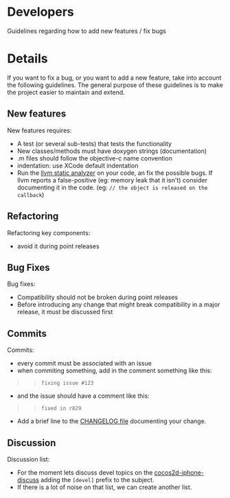 # Developers #

Guidelines regarding how to add new features / fix bugs

# Details #

If you want to fix a bug, or you want to add a new feature, take into account the following guidelines.
The general purpose of these guidelines is to make the project easier to maintain and extend.

## New features ##
New features requires:
  * A test (or several sub-tests) that tests the functionality
  * New classes/methods must have doxygen strings (documentation)
  * .m files should follow the objective-c name convention
  * indentation: use XCode default indentation
  * Run the [llvm static analyzer](http://clang.llvm.org/StaticAnalysis.html) on your code, an fix the possible bugs. If llvm reports a false-positive (eg: memory leak that it isn't) consider documenting it in the code. (eg: `// the object is released on the callback`)

## Refactoring ##
Refactoring key components:
  * avoid it during point releases

## Bug Fixes ##
Bug fixes:
  * Compatibility should not be broken during point releases
  * Before introducing any change that might break compatibility in a major release, it must be discussed first

## Commits ##
Commits:
  * every commit must be associated with an issue
  * when commiting something, add in the comment something like this:
> > `fixing issue #123`
  * and the issue should have a comment like this:
> > `fixed in r829`
  * Add a brief line to the [CHANGELOG file](http://code.google.com/p/cocos2d-iphone/source/browse/trunk/CHANGELOG) documenting your change.

## Discussion ##
Discussion list:
  * For the moment lets discuss devel topics on the [cocos2d-iphone-discuss](http://groups.google.com/group/cocos2d-iphone-discuss) adding the `[devel]` prefix to the subject.
  * If there is a lot of noise on that list, we can create another list.
